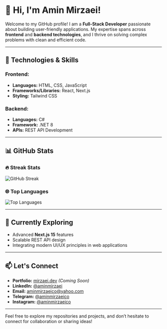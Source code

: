 # 👋 Hi, I'm Amin Mirzaei!

Welcome to my GitHub profile! I am a **Full-Stack Developer** passionate about building user-friendly applications. My expertise spans across **frontend** and **backend technologies**, and I thrive on solving complex problems with clean and efficient code.

---

## 🔧 Technologies & Skills

### Frontend:
- **Languages:** HTML, CSS, JavaScript
- **Frameworks/Libraries:** React, Next.js
- **Styling:** Tailwind CSS

### Backend:
- **Languages:** C#
- **Framework:** .NET 8
- **APIs:** REST API Development

---

## 📊 GitHub Stats

### 🔥 Streak Stats
![GitHub Streak](https://github-readme-streak-stats.herokuapp.com/?user=aminmirzaeico&theme=react&hide_border=true&exclude_days=Fri)

### 🌐 Top Languages
![Top Languages](https://github-readme-stats.vercel.app/api/top-langs/?username=aminmirzaeico&theme=react&show_icons=true&layout=compact&hide_border=true)

---

## 🌱 Currently Exploring
- Advanced **Next.js 15** features
- Scalable REST API design
- Integrating modern UI/UX principles in web applications

---

## 📫 Let's Connect
- **Portfolio:** [mirzaei.dev](https://mirzaei.dev) *(Coming Soon)*
- **LinkedIn:** [@aminmirzaei](https://linkedin.com/in/aminmirzaei)
- **Email:** aminmirzaeico@yahoo.com
- **Telegram:** [@aminmirzaeico](https://t.me/aminmirzaeico)
- **Instagram:** [@aminmirzaeico](https://www.instagram.com/aminmirzaeico)

---

Feel free to explore my repositories and projects, and don’t hesitate to connect for collaboration or sharing ideas!

